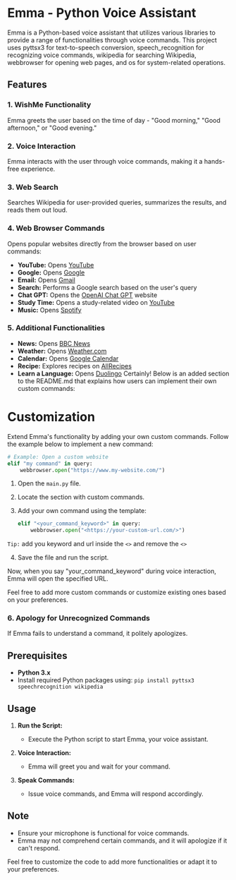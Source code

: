 # Emma - Python Voice Assistant

Emma is a Python-based voice assistant that utilizes various libraries to provide a range of functionalities through voice commands. This project uses pyttsx3 for text-to-speech conversion, speech_recognition for recognizing voice commands, wikipedia for searching Wikipedia, webbrowser for opening web pages, and os for system-related operations.

## Features

### 1. WishMe Functionality
Emma greets the user based on the time of day - "Good morning," "Good afternoon," or "Good evening."

### 2. Voice Interaction
Emma interacts with the user through voice commands, making it a hands-free experience.

### 3. Web Search
Searches Wikipedia for user-provided queries, summarizes the results, and reads them out loud.

### 4. Web Browser Commands
Opens popular websites directly from the browser based on user commands:
- **YouTube:** Opens [YouTube](https://www.youtube.com/)
- **Google:** Opens [Google](https://www.google.com/)
- **Email:** Opens [Gmail](https://mail.google.com/)
- **Search:** Performs a Google search based on the user's query
- **Chat GPT:** Opens the [OpenAI Chat GPT](https://chat.openai.com/chat) website
- **Study Time:** Opens a study-related video on [YouTube](https://www.youtube.com/watch?v=irqbmMNs2Bo&t=3404s&ab_channel=ApnaCollege)
- **Music:** Opens [Spotify](https://open.spotify.com/)

### 5. Additional Functionalities
- **News:** Opens [BBC News](https://www.bbc.com/news)
- **Weather:** Opens [Weather.com](https://weather.com/)
- **Calendar:** Opens [Google Calendar](https://calendar.google.com/)
- **Recipe:** Explores recipes on [AllRecipes](https://www.allrecipes.com/)
- **Learn a Language:** Opens [Duolingo](https://www.duolingo.com/)
Certainly! Below is an added section to the README.md that explains how users can implement their own custom commands:

# Customization

Extend Emma's functionality by adding your own custom commands. Follow the example below to implement a new command:

```python
# Example: Open a custom website
elif "my command" in query:
    webbrowser.open("https://www.my-website.com/")
```

1. Open the `main.py` file.

2. Locate the section with custom commands.

3. Add your own command using the template:
   ```python
   elif "<your_command_keyword>" in query:
       webbrowser.open("<https://your-custom-url.com/>")
   ```
`Tip:` add you keyword and url inside the `<>` and remove the `<>`

4. Save the file and run the script.

Now, when you say "your_command_keyword" during voice interaction, Emma will open the specified URL.

Feel free to add more custom commands or customize existing ones based on your preferences.

### 6. Apology for Unrecognized Commands
If Emma fails to understand a command, it politely apologizes.

## Prerequisites

- **Python 3.x**
- Install required Python packages using: `pip install pyttsx3 speechrecognition wikipedia`

## Usage

1. **Run the Script:**
   - Execute the Python script to start Emma, your voice assistant.
   
2. **Voice Interaction:**
   - Emma will greet you and wait for your command.
   
3. **Speak Commands:**
   - Issue voice commands, and Emma will respond accordingly.

## Note

- Ensure your microphone is functional for voice commands.
- Emma may not comprehend certain commands, and it will apologize if it can't respond.

Feel free to customize the code to add more functionalities or adapt it to your preferences.
